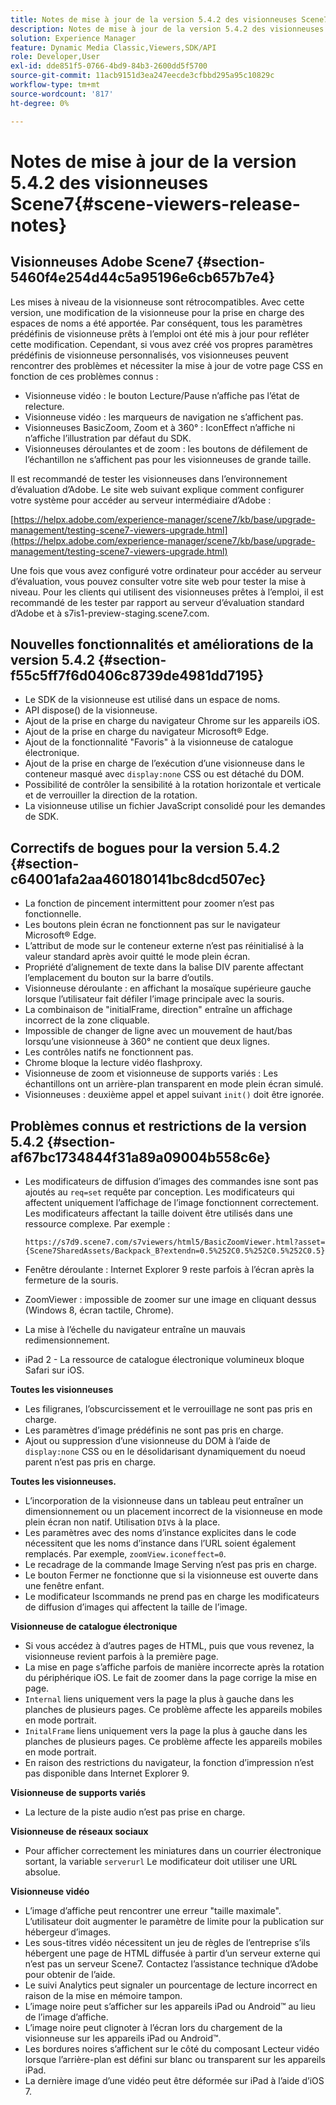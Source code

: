 ```yaml
---
title: Notes de mise à jour de la version 5.4.2 des visionneuses Scene7
description: Notes de mise à jour de la version 5.4.2 des visionneuses Scene7
solution: Experience Manager
feature: Dynamic Media Classic,Viewers,SDK/API
role: Developer,User
exl-id: dde851f5-0766-4bd9-84b3-2600dd5f5700
source-git-commit: 11acb9151d3ea247eecde3cfbbd295a95c10829c
workflow-type: tm+mt
source-wordcount: '817'
ht-degree: 0%

---
```


# Notes de mise à jour de la version 5.4.2 des visionneuses Scene7{#scene-viewers-release-notes}

## Visionneuses Adobe Scene7 {#section-5460f4e254d44c5a95196e6cb657b7e4}

Les mises à niveau de la visionneuse sont rétrocompatibles. Avec cette version, une modification de la visionneuse pour la prise en charge des espaces de noms a été apportée. Par conséquent, tous les paramètres prédéfinis de visionneuse prêts à l’emploi ont été mis à jour pour refléter cette modification. Cependant, si vous avez créé vos propres paramètres prédéfinis de visionneuse personnalisés, vos visionneuses peuvent rencontrer des problèmes et nécessiter la mise à jour de votre page CSS en fonction de ces problèmes connus :

* Visionneuse vidéo : le bouton Lecture/Pause n’affiche pas l’état de relecture.
* Visionneuse vidéo : les marqueurs de navigation ne s’affichent pas.
* Visionneuses BasicZoom, Zoom et à 360° : IconEffect n’affiche ni n’affiche l’illustration par défaut du SDK.
* Visionneuses déroulantes et de zoom : les boutons de défilement de l’échantillon ne s’affichent pas pour les visionneuses de grande taille.

Il est recommandé de tester les visionneuses dans l’environnement d’évaluation d’Adobe. Le site web suivant explique comment configurer votre système pour accéder au serveur intermédiaire d’Adobe :

[https://helpx.adobe.com/experience-manager/scene7/kb/base/upgrade-management/testing-scene7-viewers-upgrade.html](https://helpx.adobe.com/experience-manager/scene7/kb/base/upgrade-management/testing-scene7-viewers-upgrade.html)

Une fois que vous avez configuré votre ordinateur pour accéder au serveur d’évaluation, vous pouvez consulter votre site web pour tester la mise à niveau. Pour les clients qui utilisent des visionneuses prêtes à l’emploi, il est recommandé de les tester par rapport au serveur d’évaluation standard d’Adobe et à s7is1-preview-staging.scene7.com.

## Nouvelles fonctionnalités et améliorations de la version 5.4.2 {#section-f55c5ff7f6d0406c8739de4981dd7195}

* Le SDK de la visionneuse est utilisé dans un espace de noms.
* API dispose() de la visionneuse.
* Ajout de la prise en charge du navigateur Chrome sur les appareils iOS.
* Ajout de la prise en charge du navigateur Microsoft® Edge.
* Ajout de la fonctionnalité &quot;Favoris&quot; à la visionneuse de catalogue électronique.
* Ajout de la prise en charge de l’exécution d’une visionneuse dans le conteneur masqué avec `display:none` CSS ou est détaché du DOM.
* Possibilité de contrôler la sensibilité à la rotation horizontale et verticale et de verrouiller la direction de la rotation.
* La visionneuse utilise un fichier JavaScript consolidé pour les demandes de SDK.

## Correctifs de bogues pour la version 5.4.2 {#section-c64001afa2aa460180141bc8dcd507ec}

* La fonction de pincement intermittent pour zoomer n’est pas fonctionnelle.
* Les boutons plein écran ne fonctionnent pas sur le navigateur Microsoft® Edge.
* L’attribut de mode sur le conteneur externe n’est pas réinitialisé à la valeur standard après avoir quitté le mode plein écran.
* Propriété d’alignement de texte dans la balise DIV parente affectant l’emplacement du bouton sur la barre d’outils.
* Visionneuse déroulante : en affichant la mosaïque supérieure gauche lorsque l’utilisateur fait défiler l’image principale avec la souris.
* La combinaison de &quot;initialFrame, direction&quot; entraîne un affichage incorrect de la zone cliquable.
* Impossible de changer de ligne avec un mouvement de haut/bas lorsqu’une visionneuse à 360° ne contient que deux lignes.
* Les contrôles natifs ne fonctionnent pas.
* Chrome bloque la lecture vidéo flashproxy.
* Visionneuse de zoom et visionneuse de supports variés : Les échantillons ont un arrière-plan transparent en mode plein écran simulé.
* Visionneuses : deuxième appel et appel suivant `init()` doit être ignorée.

## Problèmes connus et restrictions de la version 5.4.2 {#section-af67bc1734844f31a89a09004b558c6e}

* Les modificateurs de diffusion d’images des commandes isne sont pas ajoutés au `req=set` requête par conception. Les modificateurs qui affectent uniquement l’affichage de l’image fonctionnent correctement. Les modificateurs affectant la taille doivent être utilisés dans une ressource complexe. Par exemple :

   ```
   https://s7d9.scene7.com/s7viewers/html5/BasicZoomViewer.html?asset= {Scene7SharedAssets/Backpack_B?extendn=0.5%252C0.5%252C0.5%252C0.5}
   ```

* Fenêtre déroulante : Internet Explorer 9 reste parfois à l’écran après la fermeture de la souris.
* ZoomViewer : impossible de zoomer sur une image en cliquant dessus (Windows 8, écran tactile, Chrome).
* La mise à l’échelle du navigateur entraîne un mauvais redimensionnement.
* iPad 2 - La ressource de catalogue électronique volumineux bloque Safari sur iOS.

**Toutes les visionneuses**

* Les filigranes, l’obscurcissement et le verrouillage ne sont pas pris en charge.
* Les paramètres d’image prédéfinis ne sont pas pris en charge.
* Ajout ou suppression d’une visionneuse du DOM à l’aide de `display:none` CSS ou en le désolidarisant dynamiquement du noeud parent n’est pas pris en charge.

**Toutes les visionneuses.**

* L’incorporation de la visionneuse dans un tableau peut entraîner un dimensionnement ou un placement incorrect de la visionneuse en mode plein écran non natif. Utilisation `DIV`s à la place.
* Les paramètres avec des noms d’instance explicites dans le code nécessitent que les noms d’instance dans l’URL soient également remplacés. Par exemple, `zoomView.iconeffect=0`.
* Le recadrage de la commande Image Serving n’est pas pris en charge.
* Le bouton Fermer ne fonctionne que si la visionneuse est ouverte dans une fenêtre enfant.
* Le modificateur Iscommands ne prend pas en charge les modificateurs de diffusion d’images qui affectent la taille de l’image.

**Visionneuse de catalogue électronique**

* Si vous accédez à d’autres pages de HTML, puis que vous revenez, la visionneuse revient parfois à la première page.
* La mise en page s’affiche parfois de manière incorrecte après la rotation du périphérique iOS. Le fait de zoomer dans la page corrige la mise en page.
* `Internal` liens uniquement vers la page la plus à gauche dans les planches de plusieurs pages. Ce problème affecte les appareils mobiles en mode portrait.
* `InitalFrame` liens uniquement vers la page la plus à gauche dans les planches de plusieurs pages. Ce problème affecte les appareils mobiles en mode portrait.
* En raison des restrictions du navigateur, la fonction d’impression n’est pas disponible dans Internet Explorer 9.

**Visionneuse de supports variés**

* La lecture de la piste audio n’est pas prise en charge.

**Visionneuse de réseaux sociaux**

* Pour afficher correctement les miniatures dans un courrier électronique sortant, la variable `serverurl` Le modificateur doit utiliser une URL absolue.

**Visionneuse vidéo**

* L’image d’affiche peut rencontrer une erreur &quot;taille maximale&quot;. L’utilisateur doit augmenter le paramètre de limite pour la publication sur hébergeur d’images.
* Les sous-titres vidéo nécessitent un jeu de règles de l’entreprise s’ils hébergent une page de HTML diffusée à partir d’un serveur externe qui n’est pas un serveur Scene7. Contactez l’assistance technique d’Adobe pour obtenir de l’aide.
* Le suivi Analytics peut signaler un pourcentage de lecture incorrect en raison de la mise en mémoire tampon.
* L’image noire peut s’afficher sur les appareils iPad ou Android™ au lieu de l’image d’affiche.
* L’image noire peut clignoter à l’écran lors du chargement de la visionneuse sur les appareils iPad ou Android™.
* Les bordures noires s’affichent sur le côté du composant Lecteur vidéo lorsque l’arrière-plan est défini sur blanc ou transparent sur les appareils iPad.
* La dernière image d’une vidéo peut être déformée sur iPad à l’aide d’iOS 7.
